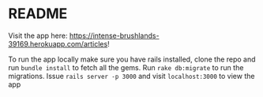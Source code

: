 # README

Visit the app here: https://intense-brushlands-39169.herokuapp.com/articles!

To run the app locally make sure you have rails installed, clone the repo and run `bundle install` to fetch all the gems.
Run `rake db:migrate` to run the migrations.
Issue `rails server -p 3000` and visit `localhost:3000` to view the app

